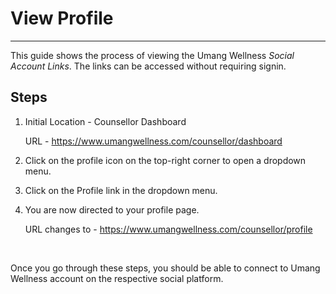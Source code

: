 # View Profile

---

This guide shows the process of viewing the Umang Wellness _Social Account Links_.
The links can be accessed without requiring signin.

## Steps

1. Initial Location - Counsellor Dashboard

    URL - https://www.umangwellness.com/counsellor/dashboard

2. Click on the profile icon on the top-right corner to open a dropdown menu.

3. Click on the Profile link in the dropdown menu.

4. You are now directed to your profile page.

    URL changes to - https://www.umangwellness.com/counsellor/profile

    <br/>

Once you go through these steps, you should be able to connect to Umang Wellness account on the respective social platform.